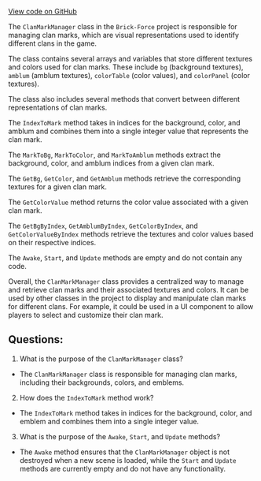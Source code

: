 [View code on GitHub](https://github.com/TieHaxJan/Brick-Force/Assembly-CSharp\ClanMarkManager.cs)

The `ClanMarkManager` class in the `Brick-Force` project is responsible for managing clan marks, which are visual representations used to identify different clans in the game. 

The class contains several arrays and variables that store different textures and colors used for clan marks. These include `bg` (background textures), `amblum` (amblum textures), `colorTable` (color values), and `colorPanel` (color textures). 

The class also includes several methods that convert between different representations of clan marks. 

The `IndexToMark` method takes in indices for the background, color, and amblum and combines them into a single integer value that represents the clan mark. 

The `MarkToBg`, `MarkToColor`, and `MarkToAmblum` methods extract the background, color, and amblum indices from a given clan mark. 

The `GetBg`, `GetColor`, and `GetAmblum` methods retrieve the corresponding textures for a given clan mark. 

The `GetColorValue` method returns the color value associated with a given clan mark. 

The `GetBgByIndex`, `GetAmblumByIndex`, `GetColorByIndex`, and `GetColorValueByIndex` methods retrieve the textures and color values based on their respective indices. 

The `Awake`, `Start`, and `Update` methods are empty and do not contain any code. 

Overall, the `ClanMarkManager` class provides a centralized way to manage and retrieve clan marks and their associated textures and colors. It can be used by other classes in the project to display and manipulate clan marks for different clans. For example, it could be used in a UI component to allow players to select and customize their clan mark.
## Questions: 
 1. What is the purpose of the `ClanMarkManager` class?
- The `ClanMarkManager` class is responsible for managing clan marks, including their backgrounds, colors, and emblems.

2. How does the `IndexToMark` method work?
- The `IndexToMark` method takes in indices for the background, color, and emblem and combines them into a single integer value.

3. What is the purpose of the `Awake`, `Start`, and `Update` methods?
- The `Awake` method ensures that the `ClanMarkManager` object is not destroyed when a new scene is loaded, while the `Start` and `Update` methods are currently empty and do not have any functionality.